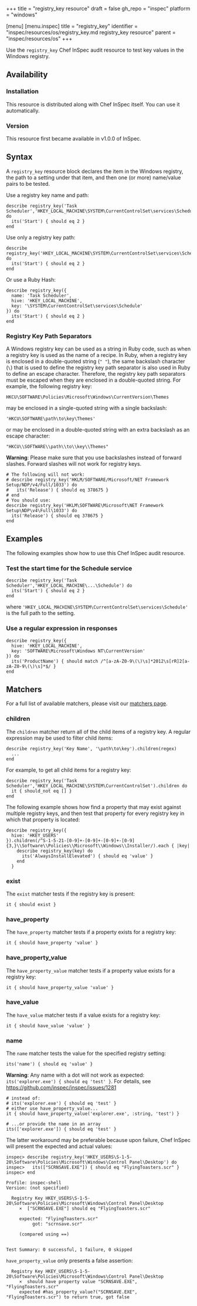 +++
title = "registry_key resource"
draft = false
gh_repo = "inspec"
platform = "windows"

[menu]
  [menu.inspec]
    title = "registry_key"
    identifier = "inspec/resources/os/registry_key.md registry_key resource"
    parent = "inspec/resources/os"
+++

Use the `registry_key` Chef InSpec audit resource to test key values in the Windows registry.

## Availability

### Installation

This resource is distributed along with Chef InSpec itself. You can use it automatically.

### Version

This resource first became available in v1.0.0 of InSpec.

## Syntax

A `registry_key` resource block declares the item in the Windows registry, the path to a setting under that item, and then one (or more) name/value pairs to be tested.

Use a registry key name and path:

    describe registry_key('Task Scheduler','HKEY_LOCAL_MACHINE\SYSTEM\CurrentControlSet\services\Schedule') do
      its('Start') { should eq 2 }
    end

Use only a registry key path:

    describe registry_key('HKEY_LOCAL_MACHINE\SYSTEM\CurrentControlSet\services\Schedule') do
      its('Start') { should eq 2 }
    end

Or use a Ruby Hash:

    describe registry_key({
      name: 'Task Scheduler',
      hive: 'HKEY_LOCAL_MACHINE',
      key: '\SYSTEM\CurrentControlSet\services\Schedule'
    }) do
      its('Start') { should eq 2 }
    end

### Registry Key Path Separators

A Windows registry key can be used as a string in Ruby code, such as when a registry key is used as the name of a recipe. In Ruby, when a registry key is enclosed in a double-quoted string (`" "`), the same backslash character (`\`) that is used to define the registry key path separator is also used in Ruby to define an escape character. Therefore, the registry key path separators must be escaped when they are enclosed in a double-quoted string. For example, the following registry key:

    HKCU\SOFTWARE\Policies\Microsoft\Windows\CurrentVersion\Themes

may be enclosed in a single-quoted string with a single backslash:

    'HKCU\SOFTWARE\path\to\key\Themes'

or may be enclosed in a double-quoted string with an extra backslash as an escape character:

    "HKCU\\SOFTWARE\\path\\to\\key\\Themes"

**Warning**: Please make sure that you use backslashes instead of forward slashes. Forward slashes will not work for registry keys.

    # The following will not work:
    # describe registry_key('HKLM/SOFTWARE/Microsoft/NET Framework Setup/NDP/v4/Full/1033') do
    #   its('Release') { should eq 378675 }
    # end
    # You should use:
    describe registry_key('HKLM\SOFTWARE\Microsoft\NET Framework Setup\NDP\v4\Full\1033') do
      its('Release') { should eq 378675 }
    end

## Examples

The following examples show how to use this Chef InSpec audit resource.

### Test the start time for the Schedule service

    describe registry_key('Task Scheduler','HKEY_LOCAL_MACHINE\...\Schedule') do
      its('Start') { should eq 2 }
    end

where `'HKEY_LOCAL_MACHINE\SYSTEM\CurrentControlSet\services\Schedule'` is the full path to the setting.

### Use a regular expression in responses

    describe registry_key({
      hive: 'HKEY_LOCAL_MACHINE',
      key: 'SOFTWARE\Microsoft\Windows NT\CurrentVersion'
    }) do
      its('ProductName') { should match /^[a-zA-Z0-9\(\)\s]*2012\s[rR]2[a-zA-Z0-9\(\)\s]*$/ }
    end

## Matchers

For a full list of available matchers, please visit our [matchers page](/inspec/matchers/).

### children

The `children` matcher return all of the child items of a registry key. A regular expression may be used to filter child items:

    describe registry_key('Key Name', '\path\to\key').children(regex)
      ...
    end

For example, to get all child items for a registry key:

    describe registry_key('Task Scheduler','HKEY_LOCAL_MACHINE\SYSTEM\CurrentControlSet').children do
      it { should_not eq [] }
    end

The following example shows how find a property that may exist against multiple registry keys, and then test that property for every registry key in which that property is located:

    describe registry_key({
      hive: 'HKEY_USERS'
    }).children(/^S-1-5-21-[0-9]+-[0-9]+-[0-9]+-[0-9]{3,}\\Software\\Policies\\Microsoft\\Windows\\Installer/).each { |key|
        describe registry_key(key) do
          its('AlwaysInstallElevated') { should eq 'value' }
        end
      }

### exist

The `exist` matcher tests if the registry key is present:

    it { should exist }

### have_property

The `have_property` matcher tests if a property exists for a registry key:

    it { should have_property 'value' }

### have_property_value

The `have_property_value` matcher tests if a property value exists for a registry key:

    it { should have_property_value 'value' }

### have_value

The `have_value` matcher tests if a value exists for a registry key:

    it { should have_value 'value' }

### name

The `name` matcher tests the value for the specified registry setting:

    its('name') { should eq 'value' }

**Warning**: Any name with a dot will not work as expected: <code>its('explorer.exe') { should eq 'test' }</code>. For details, see <a href="https://github.com/inspec/inspec/issues/1281">https://github.com/inspec/inspec/issues/1281</a>

    # instead of:
    # its('explorer.exe') { should eq 'test' }
    # either use have_property_value...
    it { should have_property_value('explorer.exe', :string, 'test') }

    # ...or provide the name in an array
    its(['explorer.exe']) { should eq 'test' }

The latter workaround may be preferable because upon failure, Chef InSpec will present the expected and actual values:

    inspec> describe registry_key('HKEY_USERS\S-1-5-20\Software\Policies\Microsoft\Windows\Control Panel\Desktop') do
    inspec>   its(["SCRNSAVE.EXE"]) { should eq "FlyingToasters.scr" }
    inspec> end

    Profile: inspec-shell
    Version: (not specified)

      Registry Key HKEY_USERS\S-1-5-20\Software\Policies\Microsoft\Windows\Control Panel\Desktop
         ×  ["SCRNSAVE.EXE"] should eq "FlyingToasters.scr"

         expected: "FlyingToasters.scr"
              got: "scrnsave.scr"

         (compared using ==)


    Test Summary: 0 successful, 1 failure, 0 skipped

`have_property_value` only presents a false assertion:

      Registry Key HKEY_USERS\S-1-5-20\Software\Policies\Microsoft\Windows\Control Panel\Desktop
         ×  should have property value "SCRNSAVE.EXE", "FlyingToasters.scr"
         expected #has_property_value?("SCRNSAVE.EXE", "FlyingToasters.scr") to return true, got false
